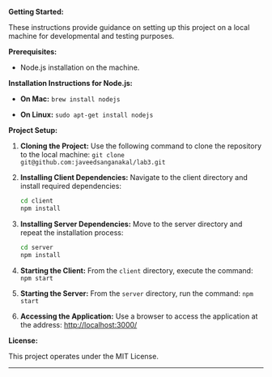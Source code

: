 

**Getting Started:**

These instructions provide guidance on setting up this project on a local machine for developmental and testing purposes.

**Prerequisites:**

- Node.js installation on the machine.

**Installation Instructions for Node.js:**

- **On Mac:** 
  `brew install nodejs`
  
- **On Linux:** 
  `sudo apt-get install nodejs`

**Project Setup:**

1. **Cloning the Project:** Use the following command to clone the repository to the local machine:
   `git clone git@github.com:javeedsanganakal/lab3.git`

2. **Installing Client Dependencies:** Navigate to the client directory and install required dependencies:
   ```bash
   cd client
   npm install
   ```

3. **Installing Server Dependencies:** Move to the server directory and repeat the installation process:
   ```bash
   cd server
   npm install
   ```

4. **Starting the Client:** From the `client` directory, execute the command:
   `npm start`

5. **Starting the Server:** From the `server` directory, run the command:
   `npm start`

6. **Accessing the Application:** Use a browser to access the application at the address:
   [http://localhost:3000/](http://localhost:3000/)

**License:**

This project operates under the MIT License.

---
